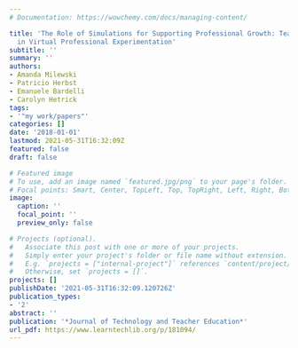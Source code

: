 ```yaml
---
# Documentation: https://wowchemy.com/docs/managing-content/

title: 'The Role of Simulations for Supporting Professional Growth: Teachers’ Engagement
  in Virtual Professional Experimentation'
subtitle: ''
summary: ''
authors:
- Amanda Milewski
- Patricio Herbst
- Emanuele Bardelli
- Carolyn Hetrick
tags:
- '"my work/papers"'
categories: []
date: '2018-01-01'
lastmod: 2021-05-31T16:32:09Z
featured: false
draft: false

# Featured image
# To use, add an image named `featured.jpg/png` to your page's folder.
# Focal points: Smart, Center, TopLeft, Top, TopRight, Left, Right, BottomLeft, Bottom, BottomRight.
image:
  caption: ''
  focal_point: ''
  preview_only: false

# Projects (optional).
#   Associate this post with one or more of your projects.
#   Simply enter your project's folder or file name without extension.
#   E.g. `projects = ["internal-project"]` references `content/project/deep-learning/index.md`.
#   Otherwise, set `projects = []`.
projects: []
publishDate: '2021-05-31T16:32:09.120726Z'
publication_types:
- '2'
abstract: ''
publication: '*Journal of Technology and Teacher Education*'
url_pdf: https://www.learntechlib.org/p/181094/
---
```

